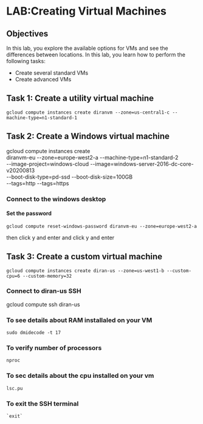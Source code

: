 # LAB:Creating Virtual Machines



## Objectives

In this lab, you explore the available options for VMs and see the differences between locations.
In this lab, you learn how to perform the following tasks:

- Create several standard VMs
- Create advanced VMs



## Task 1: Create a utility virtual machine
	gcloud compute instances create diranvm --zone=us-central1-c --machine-type=n1-standard-1



## Task 2: Create a Windows virtual machine

gcloud compute instances create \
diranvm-eu --zone=europe-west2-a --machine-type=n1-standard-2 \
--image-project=windows-cloud --image=windows-server-2016-dc-core-v20200813 \
--boot-disk-type=pd-ssd --boot-disk-size=100GB \
--tags=http --tags=https



### Connect to the windows desktop

#### Set the password

	gcloud compute reset-windows-password diranvm-eu --zone=europe-west2-a

then click y and enter
and click y and enter



## Task 3: Create a custom virtual machine

	gcloud compute instances create diran-us --zone=us-west1-b --custom-cpu=6 --custom-memory=32



### Connect to diran-us SSH

gcloud compute ssh diran-us



### To see details about RAM installaled on your VM

	sudo dmidecode -t 17



### To verify number of processors

	nproc



### To sec details about the cpu installed on your vm

	lsc.pu



### To exit the SSH terminal

	`exit`
